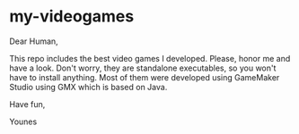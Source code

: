 # my-videogames

Dear Human,

This repo includes the best video games I developed. Please, honor me and have a look. Don't worry, they are standalone executables, so you won't have to install anything. Most of them were developed using GameMaker Studio using GMX which is based on Java.

Have fun,

Younes
